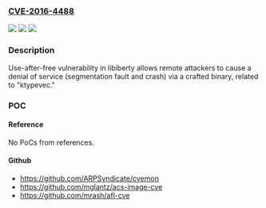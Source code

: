 ### [CVE-2016-4488](https://cve.mitre.org/cgi-bin/cvename.cgi?name=CVE-2016-4488)
![](https://img.shields.io/static/v1?label=Product&message=n%2Fa&color=blue)
![](https://img.shields.io/static/v1?label=Version&message=n%2Fa&color=blue)
![](https://img.shields.io/static/v1?label=Vulnerability&message=n%2Fa&color=brighgreen)

### Description

Use-after-free vulnerability in libiberty allows remote attackers to cause a denial of service (segmentation fault and crash) via a crafted binary, related to "ktypevec."

### POC

#### Reference
No PoCs from references.

#### Github
- https://github.com/ARPSyndicate/cvemon
- https://github.com/mglantz/acs-image-cve
- https://github.com/mrash/afl-cve

